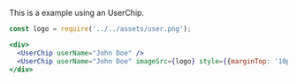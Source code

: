 This is a example using an UserChip.

```jsx
const logo = require('../../assets/user.png');

<div>
  <UserChip userName="John Doe" />
  <UserChip userName="John Doe" imageSrc={logo} style={{marginTop: '10px'}} />
</div>
```
